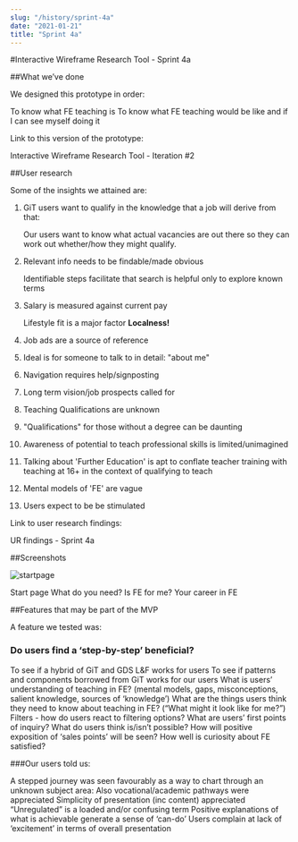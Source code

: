```yaml
---
slug: "/history/sprint-4a"
date: "2021-01-21"
title: "Sprint 4a"
---
```


#Interactive Wireframe Research Tool - Sprint 4a

##What we’ve done

<p> We designed this prototype in order:

To know what FE teaching is
To know what FE teaching would be like and if I can see myself doing it

Link to this version of the prototype: 

Interactive Wireframe Research Tool - Iteration #2

##User research

Some of the insights we attained are:

1) GiT users want to qualify in the knowledge that a job will derive from that:

    Our users want to know what actual vacancies are out there so they can work out whether/how they might qualify.

2) Relevant info needs to be findable/made obvious

    Identifiable steps facilitate that search is helpful only to explore known terms

3) Salary is measured against current pay

    Lifestyle fit is a major factor __Localness!__

4) Job ads are a source of reference

5) Ideal is for someone to talk to in detail: "about me"

6) Navigation requires help/signposting

7) Long term vision/job prospects called for

8) Teaching Qualifications are unknown

9) "Qualifications" for those without a degree can be daunting

10) Awareness of potential to teach professional skills is limited/unimagined

11) Talking about 'Further Education' is apt to conflate teacher training with teaching at 16+ in the context of qualifying to teach

12) Mental models of 'FE' are vague

13) Users expect to be be stimulated


Link to user research findings:

UR findings - Sprint 4a


##Screenshots 

![startpage](/images/sprint-4a/start-page.png)

Start page
What do you need?
Is FE for me?
Your career in FE


##Features that may be part of the MVP

A feature we tested was:

### Do users find a ‘step-by-step’ beneficial?



To see if a hybrid of GiT and GDS L&F works for users
To see if patterns and components borrowed from GiT works for our users
What is users’ understanding of teaching in FE?
(mental models, gaps, misconceptions, salient knowledge, sources of ‘knowledge’)
What are the things users think they need to know about teaching in FE? 
(“What might it look like for me?”)
Filters - how do users react to filtering options?
What are users’ first points of inquiry?
What do users think is/isn’t possible?
How will positive exposition of ‘sales points’ will be seen?
How well is curiosity about FE satisfied?

###Our users told us:

A stepped journey was seen favourably as a way to chart through an unknown subject area: 
Also vocational/academic pathways were appreciated
Simplicity of  presentation (inc content) appreciated
“Unregulated” is a loaded and/or confusing term
Positive explanations  of what is achievable generate a sense of ‘can-do’
Users complain at lack of ‘excitement’ in terms of overall presentation
